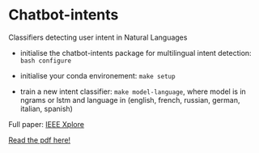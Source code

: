 # Chatbot-intents
Classifiers detecting user intent in Natural Languages

* initialise the chatbot-intents package for multilingual intent detection: `bash configure`

* initialise your conda environement: `make setup`

* train a new intent classifier: `make model-language`, where model is in ngrams or lstm and language in (english, french, russian, german, italian, spanish)

Full paper: [IEEE Xplore](https://ieeexplore.ieee.org/document/8931717)

[Read the pdf here!](where_is_my_parcel.pdf)
